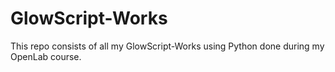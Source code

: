 # GlowScript-Works
This repo consists of all my GlowScript-Works using Python done during my OpenLab course.
